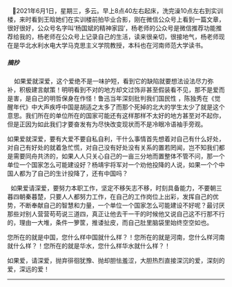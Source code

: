 ﻿&nbsp;&nbsp;&nbsp;🥘2021年6月1日，星期三，多云。早上8点40左右起床，洗完澡10点左右到实训楼，来时看到王晗她们在实训楼前拍毕业合影，刚在微信公众号上看到一篇文章，很好很好，公众号名字叫‘杨国斌的精神家园’，杨老师的公众号是微信推荐功能推荐给我的，杨老师在公众号上记录自己的生活，读来很亲切，很接地气，杨老师现在是华北水利水电大学马克思主义学院教授，本科也在河南师范大学读书。

##### 摘抄

&nbsp;&nbsp;&nbsp; 如果爱就深爱，这个爱绝不是一味护短，看到它的缺陷就要想法设法尽力弥补，积极建言献策！明明看到不对的地方却文过饰非甚至假装看不见，那不是爱而是害，是自己的明哲保身在作怪！鲁迅当年深刻批判我们国民性 ，陈独秀在《觉醒年代》中大声疾呼中国是胡适之太多了而那个死掉的北大的学生太少了就是这个意思。我们所在的单位所在的国家可能还有这样那样不太好的地方甚至对不起你，但是正因为如此我们才要奋发有为尽快改变现状而不是冷眼冷语袖手旁观。

   如果爱就深爱，要有大爱不要自私自利，干什么事情首先想着对自己有什么好处，对自己有好处的就着急忙慌，对自己没有好处没有关系的置若罔闻，岂不知我们都是需要同舟共济的，如果人人只关心自己的一亩三分地而置整体不管不问，那一个单位一个国家怎么可能建设好？杨靖宇将军对一个劝他投降的人说，如果一个个中国人都为了自己的生计投降了，还有中国吗？

 &nbsp;&nbsp;如果爱请深爱，要努力本职工作，坚定不移矢志不移，时刻具备能力，不要朝三暮四朝秦暮楚，只要人人都努力工作，在自己的工作岗位上出彩，发挥自己的优势，不断奉献自己的智慧和力量，一个单位一个国家怎么可能建设不好呢？最讨厌那些对别人营营苟苟说三道四，真正让他去干一干的时候他又说自己这不行那不行的，理由一大堆，条件一箩筐，推诿扯皮，而自己肚里脑袋里始终空空如也。

   您所在的就是中国，您什么样中国就什么样？！您所在的就是河南，您什么样河南就什么样？！您所在的就是华水，您什么样华水就什么样？！

​    如果爱，请深爱，抛弃徘徊犹豫、抛却胆怯羞涩，大胆热烈直接深沉的爱，深刻的爱，深远的爱！

---

